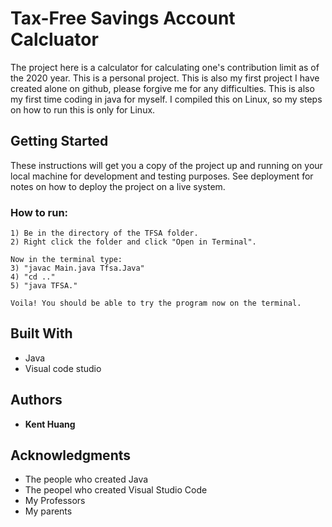 # Tax-Free Savings Account Calcluator

The project here is a calculator for calculating one's contribution limit as of the 2020 year. This is a personal project. This is also my first project I have created alone on github, please forgive me for any difficulties. This is also my first time coding in java for myself. I compiled this on Linux, so my steps on how to run this is only for Linux.

## Getting Started

These instructions will get you a copy of the project up and running on your local machine for development and testing purposes. See deployment for notes on how to deploy the project on a live system.

### How to run:
```
1) Be in the directory of the TFSA folder.
2) Right click the folder and click "Open in Terminal".

Now in the terminal type:
3) "javac Main.java Tfsa.Java"
4) "cd .."
5) "java TFSA."

Voila! You should be able to try the program now on the terminal. 
```

## Built With

* Java
* Visual code studio


## Authors

* **Kent Huang** 


## Acknowledgments

* The people who created Java
* The peopel who created Visual Studio Code
* My Professors
* My parents


